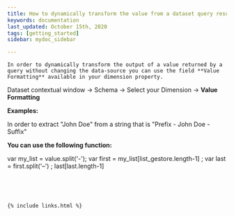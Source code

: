 ```yaml
---
title: How to dynamically transform the value from a dataset query result
keywords: documentation
last_updated: October 15th, 2020
tags: [getting_started]
sidebar: mydoc_sidebar

---
```


    In order to dynamically transform the output of a value returned by a query without changing the data-source you can use the field **Value Formatting** available in your dimension property. 

Dataset contextual window -> Schema -> Select your Dimension -> **Value Formatting**

**Examples:**  


In order to extract "John Doe" from a string that is "Prefix - John Doe - Suffix"

**You can use the following function:**

var my\_list = value.split('-'); var first = my\_list[list\_gestore.length-1] ; var last = first.split('–') ; last[last.length-1]

‍

‍



    {% include links.html %}

    